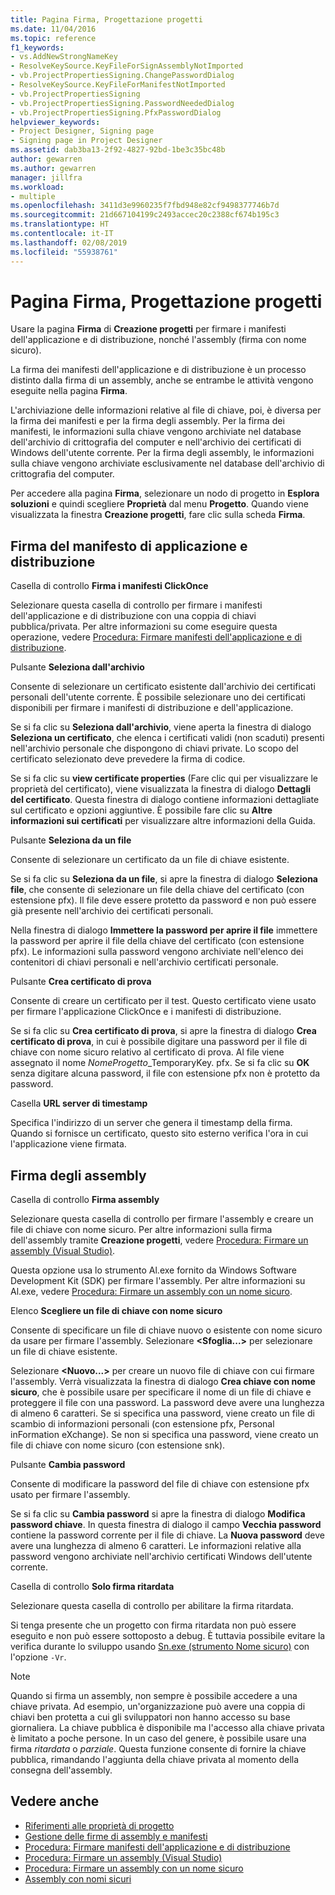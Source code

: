 ```yaml
---
title: Pagina Firma, Progettazione progetti
ms.date: 11/04/2016
ms.topic: reference
f1_keywords:
- vs.AddNewStrongNameKey
- ResolveKeySource.KeyFileForSignAssemblyNotImported
- vb.ProjectPropertiesSigning.ChangePasswordDialog
- ResolveKeySource.KeyFileForManifestNotImported
- vb.ProjectPropertiesSigning
- vb.ProjectPropertiesSigning.PasswordNeededDialog
- vb.ProjectPropertiesSigning.PfxPasswordDialog
helpviewer_keywords:
- Project Designer, Signing page
- Signing page in Project Designer
ms.assetid: dab3ba13-2f92-4827-92bd-1be3c35bc48b
author: gewarren
ms.author: gewarren
manager: jillfra
ms.workload:
- multiple
ms.openlocfilehash: 3411d3e9960235f7fbd948e82cf9498377746b7d
ms.sourcegitcommit: 21d667104199c2493accec20c2388cf674b195c3
ms.translationtype: HT
ms.contentlocale: it-IT
ms.lasthandoff: 02/08/2019
ms.locfileid: "55938761"
---
```

# <a name="signing-page-project-designer"></a>Pagina Firma, Progettazione progetti
Usare la pagina **Firma** di **Creazione progetti** per firmare i manifesti dell'applicazione e di distribuzione, nonché l'assembly (firma con nome sicuro).

 La firma dei manifesti dell'applicazione e di distribuzione è un processo distinto dalla firma di un assembly, anche se entrambe le attività vengono eseguite nella pagina **Firma**.

 L'archiviazione delle informazioni relative al file di chiave, poi, è diversa per la firma dei manifesti e per la firma degli assembly. Per la firma dei manifesti, le informazioni sulla chiave vengono archiviate nel database dell'archivio di crittografia del computer e nell'archivio dei certificati di Windows dell'utente corrente. Per la firma degli assembly, le informazioni sulla chiave vengono archiviate esclusivamente nel database dell'archivio di crittografia del computer.

 Per accedere alla pagina **Firma**, selezionare un nodo di progetto in **Esplora soluzioni** e quindi scegliere **Proprietà** dal menu **Progetto**. Quando viene visualizzata la finestra **Creazione progetti**, fare clic sulla scheda **Firma**.

## <a name="application-and-deployment-manifest-signing"></a>Firma del manifesto di applicazione e distribuzione
 Casella di controllo **Firma i manifesti ClickOnce**

 Selezionare questa casella di controllo per firmare i manifesti dell'applicazione e di distribuzione con una coppia di chiavi pubblica/privata. Per altre informazioni su come eseguire questa operazione, vedere [Procedura: Firmare manifesti dell'applicazione e di distribuzione](../../ide/how-to-sign-application-and-deployment-manifests.md).

 Pulsante **Seleziona dall'archivio**

 Consente di selezionare un certificato esistente dall'archivio dei certificati personali dell'utente corrente. È possibile selezionare uno dei certificati disponibili per firmare i manifesti di distribuzione e dell'applicazione.

 Se si fa clic su **Seleziona dall'archivio**, viene aperta la finestra di dialogo **Seleziona un certificato**, che elenca i certificati validi (non scaduti) presenti nell'archivio personale che dispongono di chiavi private. Lo scopo del certificato selezionato deve prevedere la firma di codice.

 Se si fa clic su **view certificate properties** (Fare clic qui per visualizzare le proprietà del certificato), viene visualizzata la finestra di dialogo **Dettagli del certificato**. Questa finestra di dialogo contiene informazioni dettagliate sul certificato e opzioni aggiuntive. È possibile fare clic su **Altre informazioni sui certificati** per visualizzare altre informazioni della Guida.

 Pulsante **Seleziona da un file**

 Consente di selezionare un certificato da un file di chiave esistente.

 Se si fa clic su **Seleziona da un file**, si apre la finestra di dialogo **Seleziona file**, che consente di selezionare un file della chiave del certificato (con estensione pfx). Il file deve essere protetto da password e non può essere già presente nell'archivio dei certificati personali.

 Nella finestra di dialogo **Immettere la password per aprire il file** immettere la password per aprire il file della chiave del certificato (con estensione pfx). Le informazioni sulla password vengono archiviate nell'elenco dei contenitori di chiavi personali e nell'archivio certificati personale.

 Pulsante **Crea certificato di prova**

 Consente di creare un certificato per il test. Questo certificato viene usato per firmare l'applicazione ClickOnce e i manifesti di distribuzione.

 Se si fa clic su **Crea certificato di prova**, si apre la finestra di dialogo **Crea certificato di prova**, in cui è possibile digitare una password per il file di chiave con nome sicuro relativo al certificato di prova. Al file viene assegnato il nome *NomeProgetto*_TemporaryKey. pfx. Se si fa clic su **OK** senza digitare alcuna password, il file con estensione pfx non è protetto da password.

 Casella **URL server di timestamp**

 Specifica l'indirizzo di un server che genera il timestamp della firma. Quando si fornisce un certificato, questo sito esterno verifica l'ora in cui l'applicazione viene firmata.

## <a name="assembly-signing"></a>Firma degli assembly
 Casella di controllo **Firma assembly**

 Selezionare questa casella di controllo per firmare l'assembly e creare un file di chiave con nome sicuro. Per altre informazioni sulla firma dell'assembly tramite **Creazione progetti**, vedere [Procedura: Firmare un assembly (Visual Studio)](../managing-assembly-and-manifest-signing.md#how-to-sign-an-assembly-in-visual-studio).

 Questa opzione usa lo strumento Al.exe fornito da Windows Software Development Kit (SDK) per firmare l'assembly. Per altre informazioni su Al.exe, vedere [Procedura: Firmare un assembly con un nome sicuro](/dotnet/framework/app-domains/how-to-sign-an-assembly-with-a-strong-name).

 Elenco **Scegliere un file di chiave con nome sicuro**

 Consente di specificare un file di chiave nuovo o esistente con nome sicuro da usare per firmare l'assembly. Selezionare **\<Sfoglia...>** per selezionare un file di chiave esistente.

 Selezionare **\<Nuovo...>** per creare un nuovo file di chiave con cui firmare l'assembly. Verrà visualizzata la finestra di dialogo **Crea chiave con nome sicuro**, che è possibile usare per specificare il nome di un file di chiave e proteggere il file con una password. La password deve avere una lunghezza di almeno 6 caratteri. Se si specifica una password, viene creato un file di scambio di informazioni personali (con estensione pfx, Personal inFormation eXchange). Se non si specifica una password, viene creato un file di chiave con nome sicuro (con estensione snk).

 Pulsante **Cambia password**

 Consente di modificare la password del file di chiave con estensione pfx usato per firmare l'assembly.

 Se si fa clic su **Cambia password** si apre la finestra di dialogo **Modifica password chiave**. In questa finestra di dialogo il campo **Vecchia password** contiene la password corrente per il file di chiave. La **Nuova password** deve avere una lunghezza di almeno 6 caratteri. Le informazioni relative alla password vengono archiviate nell'archivio certificati Windows dell'utente corrente.

 Casella di controllo **Solo firma ritardata**

 Selezionare questa casella di controllo per abilitare la firma ritardata.

 Si tenga presente che un progetto con firma ritardata non può essere eseguito e non può essere sottoposto a debug. È tuttavia possibile evitare la verifica durante lo sviluppo usando [Sn.exe (strumento Nome sicuro)](/dotnet/framework/tools/sn-exe-strong-name-tool) con l'opzione `-Vr`.

> [!NOTE]
> Quando si firma un assembly, non sempre è possibile accedere a una chiave privata. Ad esempio, un'organizzazione può avere una coppia di chiavi ben protetta a cui gli sviluppatori non hanno accesso su base giornaliera. La chiave pubblica è disponibile ma l'accesso alla chiave privata è limitato a poche persone. In un caso del genere, è possibile usare una firma *ritardata* o *parziale*. Questa funzione consente di fornire la chiave pubblica, rimandando l'aggiunta della chiave privata al momento della consegna dell'assembly.


## <a name="see-also"></a>Vedere anche

- [Riferimenti alle proprietà di progetto](../../ide/reference/project-properties-reference.md)
- [Gestione delle firme di assembly e manifesti](../../ide/managing-assembly-and-manifest-signing.md)
- [Procedura: Firmare manifesti dell'applicazione e di distribuzione](../../ide/how-to-sign-application-and-deployment-manifests.md)
- [Procedura: Firmare un assembly (Visual Studio)](../managing-assembly-and-manifest-signing.md#how-to-sign-an-assembly-in-visual-studio)
- [Procedura: Firmare un assembly con un nome sicuro](/dotnet/framework/app-domains/how-to-sign-an-assembly-with-a-strong-name)
- [Assembly con nomi sicuri](/dotnet/framework/app-domains/strong-named-assemblies)